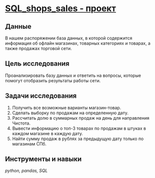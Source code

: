 # [SQL_shops_sales - проект](https://github.com/Olesya-Khlybova/data-analyst-portfolio/blob/main/sql_shops_sales/sql_shops_sales.ipynb)
## Данные
В нашем распоряжении база данных, в которой содержится информация об офлайн магазинах, товарных категориях и товарах, а также продажах торговой сети.
## Цель исследования
Проанализировать базу данных и ответить на вопросы, которые помогут отобразить результаты работы сети.
## Задачи исследования
1. Получить все возможные варианты магазин-товар.
2. Сделать выборку по продажам на определенную дату.
3. Рассчитать долю в суммарных продаж на день для направления Чистота.
4. Вывести информацию о топ-3 товарах по продажам в штуках в каждом магазине в каждую дату.
5. Найти сумму продаж в рублях за предыдущую дату только по магазинам СПб.
## Инструменты и навыки
_python, pandas, SQL_
